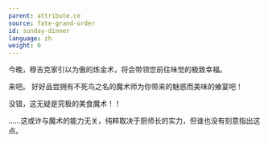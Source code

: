 ```yaml
---
parent: attribute.ce
source: fate-grand-order
id: sunday-dinner
language: zh
weight: 0
---
```


今晚，穆吉克家引以为傲的炼金术，将会带领您前往味觉的极致幸福。

来吧。
好好品尝拥有不死鸟之名的魔术师为你带来的魅惑而美味的飨宴吧！

没错，这无疑是究极的美食魔术！！


……这或许与魔术的能力无关，纯粹取决于厨师长的实力，但谁也没有刻意指出这点。
